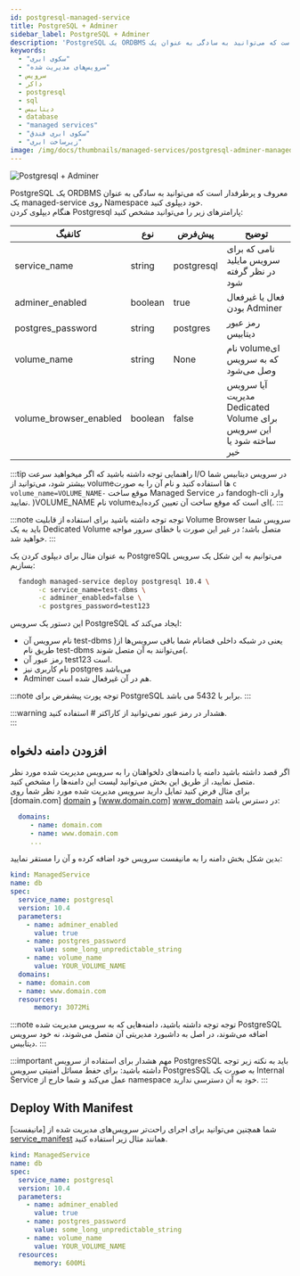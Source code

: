 ```yaml
---
id: postgresql-managed-service
title: PostgreSQL + Adminer
sidebar_label: PostgreSQL + Adminer
description: 'PostgreSQL یک ORDBMS معروف و پرطرفدار است که می‌توانید به سادگی به عنوان یک managed-service روی Namespace خود دیپلوی کنید.'
keywords:
  - "سکوی ابری"
  - "سرویس‌های مدیریت شده"
  - سرویس
  - داکر
  - postgresql
  - sql
  - دیتابیس
  - database
  - "managed services"
  - "سکوی ابری فندق"
  - "زیرساخت ابری"
image: /img/docs/thumbnails/managed-services/postgresql-adminer-managed-service-thumbnail.png
---
```


![Postgresql + Adminer](/img/docs/postgresql-adminer.svg "Postgresql + Adminer")

PostgreSQL یک ORDBMS معروف و پرطرفدار است که می‌توانید به سادگی به عنوان یک managed-service روی Namespace خود دیپلوی کنید.<br/>
هنگام دیپلوی کردن Postgresql پارامتر‌های زیر را می‌توانید مشخص کنید:

|کانفیگ|نوع|پیش‌فرض|توضیح|
|---	|---	|---	|---	|
|service_name| string| postgresql| نامی که برای سرویس مایلید در نظر گرفته شود|
|adminer_enabled|boolean | true | فعال یا غیرفعال بودن Adminer
|postgres_password| string| postgres| رمز عبور دیتابیس|
|volume_name| string| None| نام volumeای که به سرویس وصل می‌شود|
|volume_browser_enabled| boolean| false| آیا سرویس مدیریت Dedicated Volume برای این سرویس ساخته شود یا خیر|

:::tip راهنمایی
توجه داشته باشید که اگر میخواهید سرعت I/O در سرویس دیتابیس شما بیشتر شود، می‌توانید از volume‌ها استفاده کنید و نام آن را به صورت `c volume_name=VOLUME_NAME-` موقع ساخت Managed Service در fandogh-cli وارد نمایید. )VOLUME_NAME نام volume‌ای است که موقع ساخت آن تعیین کرده‌اید(.
:::

:::note توجه
توجه داشته باشید برای استفاده از قابلیت Volume Browser سرویس شما باید به یک Dedicated Volume متصل باشد؛ در غیر این صورت با خطای سرور مواجه خواهید شد.
:::

به عنوان مثال برای دیپلوی کردن یک PostgreSQL می‌توانیم به این شکل یک سرویس بسازیم:

```bash
  fandogh managed-service deploy postgresql 10.4 \
       -c service_name=test-dbms \
       -c adminer_enabled=false \
       -c postgres_password=test123
```

این دستور یک سرویس PostgreSQL ایجاد می‌کند که:
- نام سرویس آن test-dbms )یعنی در شبکه داخلی فضانام شما باقی سرویس‌ها از طریق نام test-dbms می‌توانند به آن متصل شوند(.
- رمز عبور آن test123 است.
- نام کاربری نیز postgres می‌باشد
- Adminer هم در آن غیر‌فعال شده است.

:::note توجه
پورت پیشفرض برای PostgreSQL برابر با 5432 می باشد. 
:::

:::warning هشدار
 در رمز عبور نمی‌توانید از کاراکتر # استفاده کنید.   
:::
## افزودن دامنه دلخواه
اگر قصد داشته باشید دامنه یا دامنه‌های دلخواهتان را به سرویس مدیریت شده مورد نظر متصل نمایید، از طریق این بخش می‌توانید لیست این دامنه‌ها را مشخص کنید.<br/>
برای مثال فرض کنید تمایل دارید سرویس مدیریت شده مورد نظر شما روی  [domain.com] [domain]  و  [www.domain.com] [www_domain]  در دسترس باشد:

```yaml
  domains:
     - name: domain.com
     - name: www.domain.com
     ...
```

بدین شکل بخش دامنه را به مانیفست سرویس خود اضافه کرده و آن را مستقر نمایید:

```yaml title="postgresql_deployment.yml"
kind: ManagedService
name: db
spec:
  service_name: postgresql
  version: 10.4
  parameters:
    - name: adminer_enabled
      value: true
    - name: postgres_password
      value: some_long_unpredictable_string
    - name: volume_name
      value: YOUR_VOLUME_NAME
  domains:
  - name: domain.com
  - name: www.domain.com
  resources:
      memory: 3072Mi
```

:::note توجه
توجه داشته باشید، دامنه‌هایی که به سرویس مدیریت شده PostgreSQL اضافه می‌شوند، در اصل به داشبورد مدیریتی آن متصل می‌شوند، نه خود سرویس دیتابیس.
:::


:::important مهم
هشدار برای استفاده از سرویس PostgresSQL باید به نکته زیر توجه داشته باشید: برای حفط مسائل امنیتی سرویس PostgresSQL به صورت یک Internal Service عمل می‌کند و شما خارج از namespace خود به آن دسترسی ندارید.
:::

## Deploy With Manifest
 
شما همچنین می‌توانید برای اجرای راحت‌تر سرویس‌های مدیریت شده از [مانیفست] [service_manifest] همانند مثال زیر استفاده کنید.

```yaml title="postgresql_deployment.yml"
kind: ManagedService
name: db
spec:
  service_name: postgresql
  version: 10.4
  parameters:
    - name: adminer_enabled
      value: true
    - name: postgres_password
      value: some_long_unpredictable_string
    - name: volume_name
      value: YOUR_VOLUME_NAME
  resources:
      memory: 600Mi
```

[www_domain]: http://www.domain.com
[domain]: http://domain.com
[service_manifest]: /docs/services/service-manifest
